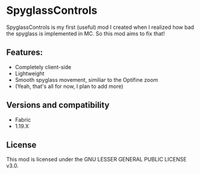 # SpyglassControls

SpyglassControls is my first (useful) mod I created when I realized how bad the spyglass is implemented in MC.
So this mod aims to fix that!

## Features:

* Completely client-side
* Lightweight
* Smooth spyglass movement, similiar to the Optifine zoom
* (Yeah, that's all for now, I plan to add more)

## Versions and compatibility

* Fabric
* 1.19.X

## License

This mod is licensed under the GNU LESSER GENERAL PUBLIC LICENSE v3.0.
